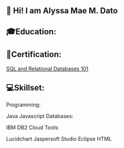 ## 👋 Hi! I am Alyssa Mae M. Dato

**🎓Education:** 
--- 

**📜Certification:** 
---
[SQL and Relational Databases 101](https://courses.cognitiveclass.ai/certificates/a12352b147604f28bf742df4578a3a0e)

**💻Skillset:** 
---
Programming:

Java
Javascript
Databases:

IBM DB2 Cloud
Tools:

Lucidchart
Jaspersoft Studio
Eclipse
HTML


<!--
**Alyssa-Dato/Alyssa-Dato** is a ✨ _special_ ✨ repository because its `README.md` (this file) appears on your GitHub profile.

Here are some ideas to get you started:

- 🔭 I’m currently working on ...
- 🌱 I’m currently learning ...
- 👯 I’m looking to collaborate on ...
- 🤔 I’m looking for help with ...
- 💬 Ask me about ...
- 📫 How to reach me: ...
- 😄 Pronouns: ...
- ⚡ Fun fact: ...
-->
